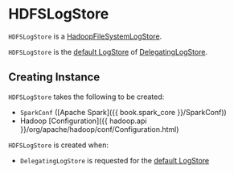# HDFSLogStore

`HDFSLogStore` is a [HadoopFileSystemLogStore](HadoopFileSystemLogStore.md).

`HDFSLogStore` is the [default LogStore](DelegatingLogStore.md#defaultLogStore) of [DelegatingLogStore](DelegatingLogStore.md).

## Creating Instance

`HDFSLogStore` takes the following to be created:

* <span id="sparkConf"> `SparkConf` ([Apache Spark]({{ book.spark_core }}/SparkConf))
* <span id="defaultHadoopConf"> Hadoop [Configuration]({{ hadoop.api }}/org/apache/hadoop/conf/Configuration.html)

`HDFSLogStore` is created when:

* `DelegatingLogStore` is requested for the [default LogStore](DelegatingLogStore.md#defaultLogStore)
